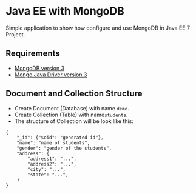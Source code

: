 # Java EE with MongoDB
Simple application to show how configure and use MongoDB in Java EE 7 Project.

## Requirements
* [MongoDB version 3](https://www.mongodb.com/download-center)
* [Mongo Java Driver version 3](https://mongodb.github.io/mongo-java-driver/)

## Document and Collection Structure
* Create Document (Database) with name `demo`.
* Create Collection (Table) with name`students`.
* The structure of Collection will be look like this:

```
{
    "_id": {"$oid": "generated id"},
    "name": "name of students",
    "gender": "gender of the students",
    "address": {
        "address1": "...",
        "address2": "...",
        "city": "...",
        "state": "...",
    }
}
```
